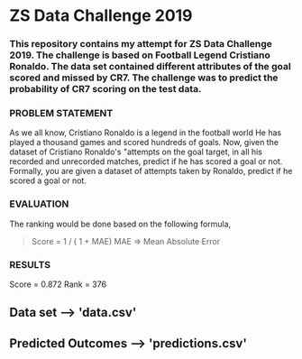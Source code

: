 # ZS Data Challenge 2019
### This repository contains my attempt for ZS Data Challenge 2019. The challenge is based on Football Legend Cristiano Ronaldo. The data set contained different attributes of the goal scored and missed by CR7. The challenge was to predict the probability of CR7 scoring on the test data.

### PROBLEM STATEMENT

As we all know, Cristiano Ronaldo is a legend in the football world He has played a thousand games and scored hundreds of goals. Now, given the dataset of Cristiano Ronaldo's "attempts on the goal target, in all his recorded and unrecorded matches, predict if he has scored a goal or not. Formally, you are given a dataset of attempts taken by Ronaldo, predict if he scored a goal or not. 

### EVALUATION

The ranking would be done based on the following formula, 
> Score = 1 / ( 1 + MAE)
MAE => Mean Absolute Error

### RESULTS

Score = 0.872
Rank = 376

## Data set --> 'data.csv'
## Predicted Outcomes --> 'predictions.csv'

